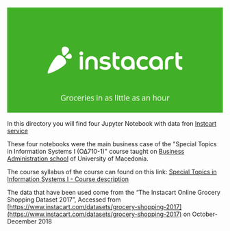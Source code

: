 ![ID banner](instacart.png)

In this directory you will find four Jupyter Notebook with data fron [Instcart service](https://www.instacart.com)

These four notebooks were the main business case of the "Special Topics in Information Systems Ι (ΟΔ710-1)" course taught on [Business Administration school](http://www.uom.gr/index.php?tmima=2&categorymenu=2&newlang=eng) of University of Macedonia. 

The course syllabus of the course can found on this link: [Special Topics in Information Systems I - Course description](https://docs.google.com/document/d/1AJzRZp244V-vNZStMMTDIwejdkNdlJZUv4u0J75zOsc/edit?usp=sharing)


The data that have been used come from the “The Instacart Online Grocery Shopping Dataset 2017”, Accessed from [https://www.instacart.com/datasets/grocery-shopping-2017](https://www.instacart.com/datasets/grocery-shopping-2017)
on October-December 2018


